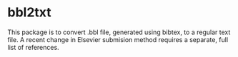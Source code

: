 # bbl2txt
This package is to convert .bbl file, generated using bibtex, to a regular text file.  A recent change in Elsevier submision method requires a separate, full list of references.

